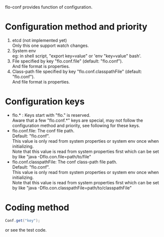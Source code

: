 flo-conf provides function of configuration.

# Configuration method and priority
1. etcd (not implemented yet)<br/>
   Only this one support watch changes.
2. System env<br/>
   eg: in shell script, "export key=value" or 'env "key=value" bash'.
3. File specified by key "flo.conf.file" (default: "flo.conf").<br/>
   And file format is properties.
4. Class-path file specified by key "flo.conf.classpathFile" (default: "flo.conf").<br/>
   And file format is properties.

# Configuration keys
- flo.* : Keys start with "flo." is reserved.<br/>
  Aware that a few "flo.conf.*" keys are special, may not follow the configuration method and priority, see following for these keys.
- flo.conf.file: The conf file path.<br/>
  Default: "flo.conf".<br/>
  This value is only read from system properties or system env once when initializing.<br/>
  Note that this value is read from system properties first which can be set by like
  "java -Dflo.con.file=path/to/file"
- flo.conf.classpathFile: The conf class-path file path.<br/>
  Default: "flo.conf".<br/>
  This value is only read from system properties or system env once when initializing.<br/>
  Note that this value is read from system properties first which can be set by like
  "java -Dflo.con.classpathFile=path/to/classpathFile"

# Coding method
```java
Conf.get("key");
```
or see the test code.